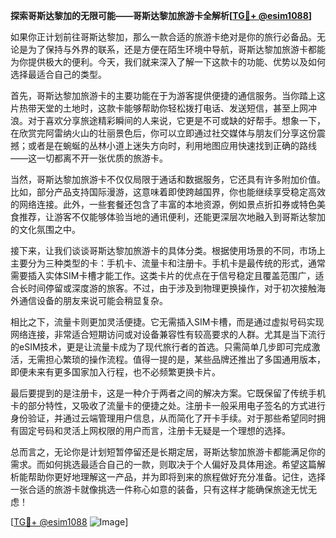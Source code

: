 **探索哥斯达黎加的无限可能——哥斯达黎加旅游卡全解析[[TG💪+ @esim1088](https://t.me/s/esim1088)]**

如果你正计划前往哥斯达黎加，那么一款合适的旅游卡绝对是你的旅行必备品。无论是为了保持与外界的联系，还是方便在陌生环境中导航，哥斯达黎加旅游卡都能为你提供极大的便利。今天，我们就来深入了解一下这款卡的功能、优势以及如何选择最适合自己的类型。

首先，哥斯达黎加旅游卡的主要功能在于为游客提供便捷的通信服务。当你踏上这片热带天堂的土地时，这款卡能够帮助你轻松拨打电话、发送短信，甚至上网冲浪。对于喜欢分享旅途精彩瞬间的人来说，它更是不可或缺的好帮手。想象一下，在欣赏完阿雷纳火山的壮丽景色后，你可以立即通过社交媒体与朋友们分享这份震撼；或者是在蜿蜒的丛林小道上迷失方向时，利用地图应用快速找到正确的路线——这一切都离不开一张优质的旅游卡。

当然，哥斯达黎加旅游卡不仅仅局限于通话和数据服务，它还具有许多附加价值。比如，部分产品支持国际漫游，这意味着即使跨越国界，你也能继续享受稳定高效的网络连接。此外，一些套餐还包含了丰富的本地资源，例如景点折扣券或特色美食推荐，让游客不仅能够体验当地的通讯便利，还能更深层次地融入到哥斯达黎加的文化氛围之中。

接下来，让我们谈谈哥斯达黎加旅游卡的具体分类。根据使用场景的不同，市场上主要分为三种类型的卡：手机卡、流量卡和注册卡。手机卡是最传统的形式，通常需要插入实体SIM卡槽才能工作。这类卡片的优点在于信号稳定且覆盖范围广，适合长时间停留或深度游的旅客。不过，由于涉及到物理更换操作，对于初次接触海外通信设备的朋友来说可能会稍显复杂。

相比之下，流量卡则更加灵活便捷。它无需插入SIM卡槽，而是通过虚拟号码实现网络连接，非常适合短期访问或对设备兼容性有较高要求的人群。尤其是当下流行的eSIM技术，更是让流量卡成为了现代旅行者的首选。只需简单几步即可完成激活，无需担心繁琐的操作流程。值得一提的是，某些品牌还推出了多国通用版本，即便未来有更多国家加入行程，也不必频繁更换卡片。

最后要提到的是注册卡，这是一种介于两者之间的解决方案。它既保留了传统手机卡的部分特性，又吸收了流量卡的便捷之处。注册卡一般采用电子签名的方式进行身份验证，并通过云端管理用户信息，从而简化了开卡手续。对于那些希望同时拥有固定号码和灵活上网权限的用户而言，注册卡无疑是一个理想的选择。

总而言之，无论你是计划短暂停留还是长期定居，哥斯达黎加旅游卡都能满足你的需求。而如何挑选最适合自己的一款，则取决于个人偏好及具体用途。希望这篇解析能帮助你更好地理解这一产品，并为即将到来的旅程做好充分准备。记住，选择一张合适的旅游卡就像挑选一件称心如意的装备，只有这样才能确保旅途无忧无虑！

[[TG💪+ @esim1088](https://t.me/s/esim1088) ![Image](https://i.postimg.cc/4NQfJmqS/Snipaste-2025-05-13-00-14-12.png)]